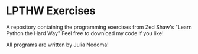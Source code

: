 # LPTHW Exercises

A repository containing the programming exercises from Zed Shaw's "Learn Python the Hard Way"
Feel free to download my code if you like!

All programs are written by Julia Nedoma!
